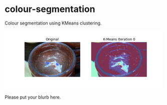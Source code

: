 # colour-segmentation
Colour segmentation using KMeans clustering.

![Example](fish-bowl.gif)


Please put your blurb here. 

